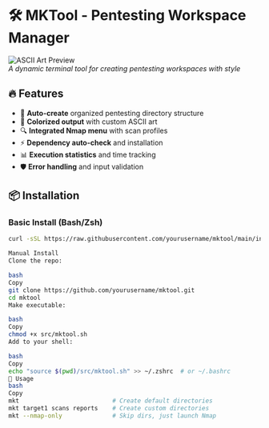 # 🛠️ MKTool - Pentesting Workspace Manager

![ASCII Art Preview](https://imgur.com/a/SDAj9ZU)  
*A dynamic terminal tool for creating pentesting workspaces with style*

## 🔥 Features

- 🚀 **Auto-create** organized pentesting directory structure
- 🌈 **Colorized output** with custom ASCII art
- 🔍 **Integrated Nmap menu** with scan profiles
- ⚡ **Dependency auto-check** and installation
- 📊 **Execution statistics** and time tracking
- 🛡️ **Error handling** and input validation

## 📦 Installation

### Basic Install (Bash/Zsh)
```bash
curl -sSL https://raw.githubusercontent.com/yourusername/mktool/main/install.sh | bash

Manual Install
Clone the repo:

bash
Copy
git clone https://github.com/yourusername/mktool.git
cd mktool
Make executable:

bash
Copy
chmod +x src/mktool.sh
Add to your shell:

bash
Copy
echo "source $(pwd)/src/mktool.sh" >> ~/.zshrc  # or ~/.bashrc
🎯 Usage
bash
Copy
mkt                          # Create default directories
mkt target1 scans reports    # Create custom directories
mkt --nmap-only              # Skip dirs, just launch Nmap
